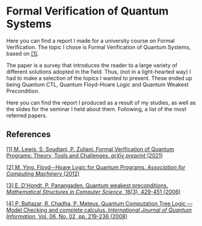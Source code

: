 # Formal Verification of Quantum Systems
Here you can find a report I made for a university course on Formal Verification. The topic I chose is Formal Verification of Quantum Systems, based on [[1]](#1).

The paper is a survey that introduces the reader to a large variety of different solutions adopted in the field. Thus, (not in a light-hearted way) I had to make a selection of the topics I wanted to present. These ended up being Quantum CTL, Quantum Floyd-Hoare Logic and Quantum Weakest Precondition.

Here you can find the report I produced as a result of my studies, as well as the slides for the seminar I held about them. Following, a list of the most referred papers.

## References

<a id="1">[[1]
M. Lewis, S. Soudjani, P. Zuliani. Formal Verification of Quantum Programs: Theory, Tools and Challenges. *arXiv preprint* (2021)](https://arxiv.org/abs/2110.01320) </a>

[[2]
M. Ying. Floyd--Hoare Logic for Quantum Programs. *Association for Computing Machinery* (2012)](https://dl.acm.org/doi/10.1145/2049706.2049708)

[[3]
E. D'Hondt, P. Panangaden. Quantum weakest preconditions. *Mathematical Structures in Computer Science*, 16(3), 429-451 (2006)](https://www.cambridge.org/core/journals/mathematical-structures-in-computer-science/article/abs/quantum-weakest-preconditions/3A980E52FA12B7510F7F6AEAC9B9FF23)

[[4]
P. Baltazar, R. Chadha, P. Mateus. Quantum Computation Tree Logic — Model Checking and complete calculus. *International Journal of Quantum Information*, Vol. 06, No. 02, pp. 219-236 (2008)](https://www.worldscientific.com/doi/10.1142/S0219749908003530)
